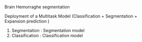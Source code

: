 Brain Hemorraghe segmentation 

Deployment of a Multitask Model (Classification + Segmentation + Expansion prediction )


1. Segmentation : Segmentation model 
2. Classification : Classification model





